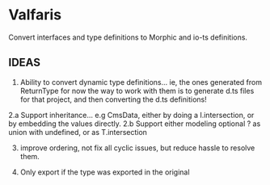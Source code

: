 # Valfaris

Convert interfaces and type definitions to Morphic and io-ts definitions.


## IDEAS

1. Ability to convert dynamic type definitions... ie, the ones generated from ReturnType<typeof someFunction>
   for now the way to work with them is to generate d.ts files for that project, and then converting the d.ts definitions!

2.a Support inheritance... e.g CmsData, either by doing a I.intersection, or by embedding the values directly.
2.b Support either modeling optional ? as union with undefined, or as T.intersection

3. improve ordering, not fix all cyclic issues, but reduce hassle to resolve them.


4. Only export if the type was exported in the original
